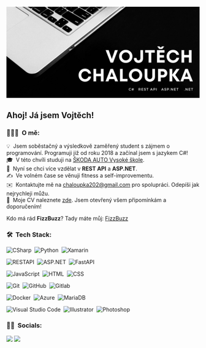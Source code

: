 ![Vojtech_banner](/Assets/hero_img.jpg)

<h2>Ahoj! Já jsem Vojtěch!</h2>

<!-- ## 👋 &nbsp;Ahoj! Já jsem Vojtěch! -->

### 👨🏻‍💻 &nbsp;O mě:

💡 &nbsp;Jsem soběstačný a výsledkově zaměřený student s zájmem o programování. Programuji již od roku 2018 a začínal jsem s jazykem C#!\
🎓 &nbsp;V této chvíli studuji na [ŠKODA AUTO Vysoké škole](https://www.savs.cz/).\
🌱 &nbsp;Nyní se chci více vzdělat v <b>REST API</b> a <b>ASP.NET</b>.\
✍️ &nbsp;Ve volném čase se věnuji fitness a self-improvementu.\
✉️ &nbsp;Kontaktujte mě na chaloupka202@gmail.com pro spolupráci. Odepíši jak nejrychleji můžu.\
📄 &nbsp;Moje CV naleznete [zde](https://drive.google.com/file/d/1EdjUIA08cpQfklU70i9EfbdZ1xLpGntQ/view?usp=sharing). Jsem otevřený všem připomínkám a doporučením!

Kdo má rád <b>FizzBuzz</b>? Tady máte můj: [FizzBuzz](https://pastebin.com/s9n2XaCy)

### 🛠 &nbsp;Tech Stack:

<!-- ## Programming Languages -->
![CSharp](https://img.shields.io/badge/-CSharp-05122A?style=flat&logo=csharp)&nbsp;
![Python](https://img.shields.io/badge/-Python-05122A?style=flat&logo=python)&nbsp;
![Xamarin](https://img.shields.io/badge/-Xamarin-05122A?style=flat&logo=xamarin)&nbsp;

<!-- ## APIs/Libs/Etc -->
![RESTAPI](https://img.shields.io/badge/-REST-05122A?style=flat&logo=.net)&nbsp;
![ASP.NET](https://img.shields.io/badge/-ASP.NET-05122A?style=flat&logo=.net)&nbsp;
![FastAPI](https://img.shields.io/badge/-FastAPI-05122A?style=flat&logo=fastapi)&nbsp;

<!-- ## Web -->
![JavaScript](https://img.shields.io/badge/-JavaScript-05122A?style=flat&logo=javascript)&nbsp;
![HTML](https://img.shields.io/badge/-HTML-05122A?style=flat&logo=HTML5)&nbsp;
![CSS](https://img.shields.io/badge/-CSS-05122A?style=flat&logo=CSS3&logoColor=1572B6)&nbsp;

<!-- ## Git systems -->
![Git](https://img.shields.io/badge/-Git-05122A?style=flat&logo=git)&nbsp;
![GitHub](https://img.shields.io/badge/-GitHub-05122A?style=flat&logo=github)&nbsp;
![Gitlab](https://img.shields.io/badge/-Gitlab-05122A?style=flat&logo=gitlab)&nbsp;

<!-- ## Technology -->
![Docker](https://img.shields.io/badge/-Docker-05122A?style=flat&logo=docker)&nbsp;
![Azure](https://img.shields.io/badge/-Azure-05122A?style=flat&logo=microsoft-azure)&nbsp;
![MariaDB](https://img.shields.io/badge/-MariaDB-05122A?style=flat&logo=mariadb)&nbsp;

<!-- ## App know-how -->
![Visual Studio Code](https://img.shields.io/badge/-Visual%20Studio%20Code-05122A?style=flat&logo=visual-studio-code&logoColor=007ACC)&nbsp;
![Illustrator](https://img.shields.io/badge/-Illustrator-05122A?style=flat&logo=adobe-illustrator)&nbsp;
![Photoshop](https://img.shields.io/badge/-Photoshop-05122A?style=flat&logo=adobe-photoshop)&nbsp;

### 🤝🏻 &nbsp;Socials:

<p align="left">
<a href="https://www.linkedin.com/in/vojtech-chaloupka/"><img src="https://img.shields.io/badge/-Vojtěch Chaloupka-0077B5?style=flat&logo=Linkedin&logoColor=white"/></a>
<a href="https://www.facebook.com/vojta.chaloupka.505/"><img src="https://img.shields.io/badge/-Vojtěch Chaloupka-1877F2?style=flat&logo=Facebook&logoColor=white"/></a>
</p>

<!-- 
Hello there :)
-->
